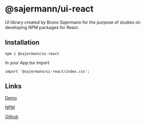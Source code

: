 
# @sajermann/ui-react

UI library created by Bruno Sajermann for the purpose of studies on developing NPM packages for React.

## Installation

```npm i @sajermann/ui-react```

In your App.tsx import

```import '@sajermann/ui-react/index.css';```

## Links

[Demo](https://sajermann.github.io/NPM-SajermannUiReact/)

[NPM](https://www.npmjs.com/package/@sajermann/ui-react)

[Github](https://github.com/sajermann/NPM-SajermannUiReact)
